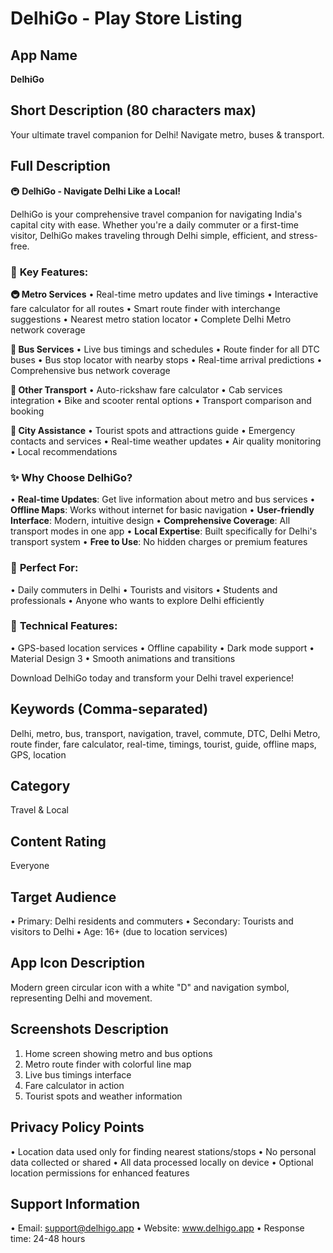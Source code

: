 # DelhiGo - Play Store Listing

## App Name
**DelhiGo**

## Short Description (80 characters max)
Your ultimate travel companion for Delhi! Navigate metro, buses & transport.

## Full Description
🚇 **DelhiGo - Navigate Delhi Like a Local!**

DelhiGo is your comprehensive travel companion for navigating India's capital city with ease. Whether you're a daily commuter or a first-time visitor, DelhiGo makes traveling through Delhi simple, efficient, and stress-free.

### 🚀 **Key Features:**

**🚇 Metro Services**
• Real-time metro updates and live timings
• Interactive fare calculator for all routes
• Smart route finder with interchange suggestions
• Nearest metro station locator
• Complete Delhi Metro network coverage

**🚌 Bus Services**
• Live bus timings and schedules
• Route finder for all DTC buses
• Bus stop locator with nearby stops
• Real-time arrival predictions
• Comprehensive bus network coverage

**🚖 Other Transport**
• Auto-rickshaw fare calculator
• Cab services integration
• Bike and scooter rental options
• Transport comparison and booking

**📍 City Assistance**
• Tourist spots and attractions guide
• Emergency contacts and services
• Real-time weather updates
• Air quality monitoring
• Local recommendations

### ✨ **Why Choose DelhiGo?**

• **Real-time Updates**: Get live information about metro and bus services
• **Offline Maps**: Works without internet for basic navigation
• **User-friendly Interface**: Modern, intuitive design
• **Comprehensive Coverage**: All transport modes in one app
• **Local Expertise**: Built specifically for Delhi's transport system
• **Free to Use**: No hidden charges or premium features

### 🎯 **Perfect For:**
• Daily commuters in Delhi
• Tourists and visitors
• Students and professionals
• Anyone who wants to explore Delhi efficiently

### 🔧 **Technical Features:**
• GPS-based location services
• Offline capability
• Dark mode support
• Material Design 3
• Smooth animations and transitions

Download DelhiGo today and transform your Delhi travel experience!

## Keywords (Comma-separated)
Delhi, metro, bus, transport, navigation, travel, commute, DTC, Delhi Metro, route finder, fare calculator, real-time, timings, tourist, guide, offline maps, GPS, location

## Category
Travel & Local

## Content Rating
Everyone

## Target Audience
• Primary: Delhi residents and commuters
• Secondary: Tourists and visitors to Delhi
• Age: 16+ (due to location services)

## App Icon Description
Modern green circular icon with a white "D" and navigation symbol, representing Delhi and movement.

## Screenshots Description
1. Home screen showing metro and bus options
2. Metro route finder with colorful line map
3. Live bus timings interface
4. Fare calculator in action
5. Tourist spots and weather information

## Privacy Policy Points
• Location data used only for finding nearest stations/stops
• No personal data collected or shared
• All data processed locally on device
• Optional location permissions for enhanced features

## Support Information
• Email: support@delhigo.app
• Website: www.delhigo.app
• Response time: 24-48 hours



